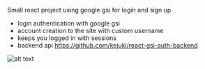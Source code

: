 Small react project using google gsi for login and sign up

- login authentication with google gsi
- account creation to the site with custom username
- keeps you logged in with sessions
- backend api https://github.com/kejuki/react-gsi-auth-backend

![alt text](https://img001.prntscr.com/file/img001/5FiRL-pWRqmlGLXi-j8lmw.png)
